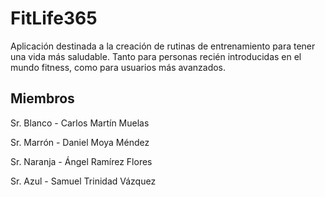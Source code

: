 # FitLife365

Aplicación destinada a la creación de rutinas de entrenamiento para tener una vida más saludable.
Tanto para personas recién introducidas en el mundo fitness, como para usuarios más avanzados.

## Miembros

Sr. Blanco - Carlos Martín Muelas

Sr. Marrón - Daniel Moya Méndez

Sr. Naranja - Ángel Ramírez Flores

Sr. Azul - Samuel Trinidad Vázquez


